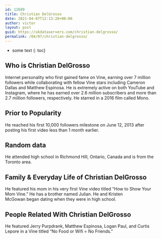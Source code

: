 ```yaml
---
id: 12689
title: Christian DelGrosso
date: 2021-04-07T12:13:20+00:00
author: victor
layout: post
guid: https://ukdataservers.com/christian-delgrosso/
permalink: /04/07/christian-delgrosso/
---
```


* some text
{: toc}


## Who is Christian DelGrosso



Internet personality who first gained fame on Vine, earning over 7 million followers while collaborating with fellow Vine stars including Cameron Dallas and Matthew Espinosa. He is extremely active on both YouTube and Instagram, where he has earned over 2.6 million subscribers and more than 2.7 million followers, respectively. He starred in a 2016 film called Mono.

                
                
                
## Prior to Popularity



He reached his first 10,000 followers milestone on June 12, 2013 after posting his first video less than 1 month earlier. 

                
                
                
## Random data



He attended high school in Richmond Hill, Ontario, Canada and is from the Toronto area. 

                
                
                
## Family & Everyday Life of Christian DelGrosso



He featured his mom in his very first Vine video titled &#8220;How to Show Your Mom Vine.&#8221; He has a brother named Julian. He and Kristen McGowan began dating when they were in high school.

                
                
                
## People Related With Christian DelGrosso



He featured Jerry Purpdrank, Matthew Espinosa, Logan Paul, and Curtis Lepore in a Vine titled &#8220;No Food or Wifi = No Friends.&#8221;

                
              
            
          
          
          